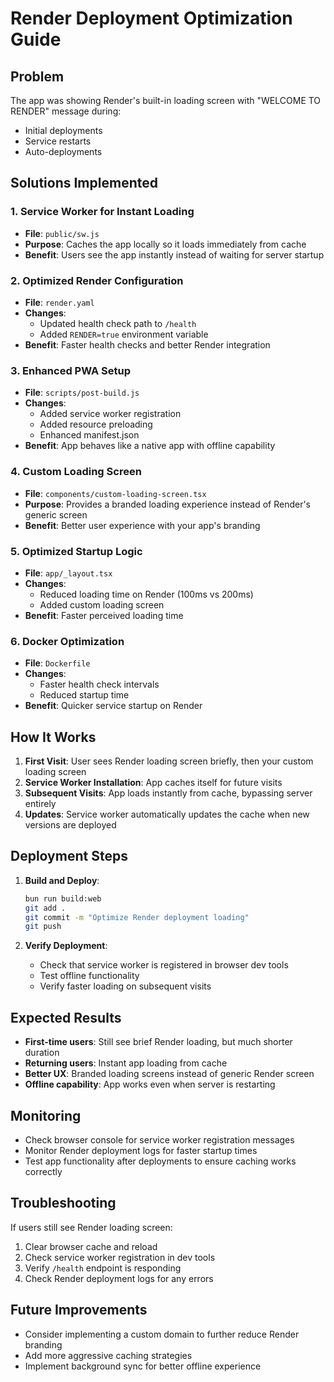 # Render Deployment Optimization Guide

## Problem
The app was showing Render's built-in loading screen with "WELCOME TO RENDER" message during:
- Initial deployments
- Service restarts
- Auto-deployments

## Solutions Implemented

### 1. Service Worker for Instant Loading
- **File**: `public/sw.js`
- **Purpose**: Caches the app locally so it loads immediately from cache
- **Benefit**: Users see the app instantly instead of waiting for server startup

### 2. Optimized Render Configuration
- **File**: `render.yaml`
- **Changes**: 
  - Updated health check path to `/health`
  - Added `RENDER=true` environment variable
- **Benefit**: Faster health checks and better Render integration

### 3. Enhanced PWA Setup
- **File**: `scripts/post-build.js`
- **Changes**:
  - Added service worker registration
  - Added resource preloading
  - Enhanced manifest.json
- **Benefit**: App behaves like a native app with offline capability

### 4. Custom Loading Screen
- **File**: `components/custom-loading-screen.tsx`
- **Purpose**: Provides a branded loading experience instead of Render's generic screen
- **Benefit**: Better user experience with your app's branding

### 5. Optimized Startup Logic
- **File**: `app/_layout.tsx`
- **Changes**:
  - Reduced loading time on Render (100ms vs 200ms)
  - Added custom loading screen
- **Benefit**: Faster perceived loading time

### 6. Docker Optimization
- **File**: `Dockerfile`
- **Changes**:
  - Faster health check intervals
  - Reduced startup time
- **Benefit**: Quicker service startup on Render

## How It Works

1. **First Visit**: User sees Render loading screen briefly, then your custom loading screen
2. **Service Worker Installation**: App caches itself for future visits
3. **Subsequent Visits**: App loads instantly from cache, bypassing server entirely
4. **Updates**: Service worker automatically updates the cache when new versions are deployed

## Deployment Steps

1. **Build and Deploy**:
   ```bash
   bun run build:web
   git add .
   git commit -m "Optimize Render deployment loading"
   git push
   ```

2. **Verify Deployment**:
   - Check that service worker is registered in browser dev tools
   - Test offline functionality
   - Verify faster loading on subsequent visits

## Expected Results

- **First-time users**: Still see brief Render loading, but much shorter duration
- **Returning users**: Instant app loading from cache
- **Better UX**: Branded loading screens instead of generic Render screen
- **Offline capability**: App works even when server is restarting

## Monitoring

- Check browser console for service worker registration messages
- Monitor Render deployment logs for faster startup times
- Test app functionality after deployments to ensure caching works correctly

## Troubleshooting

If users still see Render loading screen:
1. Clear browser cache and reload
2. Check service worker registration in dev tools
3. Verify `/health` endpoint is responding
4. Check Render deployment logs for any errors

## Future Improvements

- Consider implementing a custom domain to further reduce Render branding
- Add more aggressive caching strategies
- Implement background sync for better offline experience
